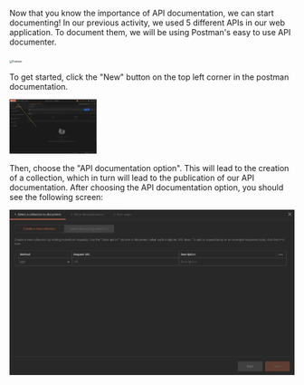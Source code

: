 <!--title={Getting started}-->

<!--badges={Web Development:}-->

<!--conecpts={}-->

Now that you know the importance of API documentation, we can start documenting! In our previous activity, we used 5 different APIs in our web application. To document them, we will be using Postman's easy to use API documenter.

<img src="https://blog.qualys.com/wp-content/uploads/2020/10/postman.jpg" alt="Postman" style="zoom:30%;" />

 

To get started, click the "New" button on the top left corner in the postman documentation. 

<img src="Screen Shot 2020-02-19 at 10.05.56 PM.png" alt="New Button" style="zoom:15%;" />

Then, choose the "API documentation option". This will lead to the creation of a collection, which in turn will lead to the publication of our API documentation. After choosing the API documentation option, you should see the following screen: 

<img src="Screen Shot 2020-02-19 at 10.20.08 PM.png" style="zoom:50%;" />


